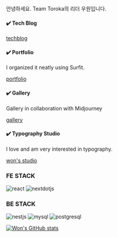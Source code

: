 안녕하세요.
Team Toroka의 리더 우원입니다.

<h4>✔️ Tech Blog</h4>
<a href="https://thewoowon.com/" target="_blank">techblog</a>
<h4>✔️ Portfolio</h4>
<p>I organized it neatly using Surfit.</p>
<a href="https://my.surfit.io/w/80781724" target="_blank">portfolio</a>
<h4>✔️ Gallery</h4>
<p>Gallery in collaboration with Midjourney</p>
<a href="https://thewoowon.gallery" target="_blank">gallery</a>
<h4>✔️ Typography Studio</h4>
<p>I love and am very interested in typography.</p>
<a href="https://thewoowon.gallery" target="_blank">won's studio</a>
<h3>FE STACK</h3>
<p>
  <img alt="react" src ="https://img.shields.io/badge/react-61DAFB.svg?&style=for-the-badge&logo=react&logoColor=white"/>
  <img alt="nextdotjs" src ="https://img.shields.io/badge/nextdotjs-000000.svg?&style=for-the-badge&logo=nextdotjs&logoColor=white"/>
</p>
<h3>BE STACK</h3>
<p>
<img alt="nestjs" src ="https://img.shields.io/badge/nestjs-E0234E.svg?&style=for-the-badge&logo=nestjs&logoColor=white"/>
<img alt="mysql" src ="https://img.shields.io/badge/mysql-4479A1.svg?&style=for-the-badge&logo=mysql&logoColor=white"/>
<img alt="postgresql" src ="https://img.shields.io/badge/postgresql-4169E1.svg?&style=for-the-badge&logo=postgresql&logoColor=white"/>
</p>

[![Won's GitHub stats](https://github-readme-stats.vercel.app/api?username=thewoowon)](https://github.com/anuraghazra/github-readme-stats)
